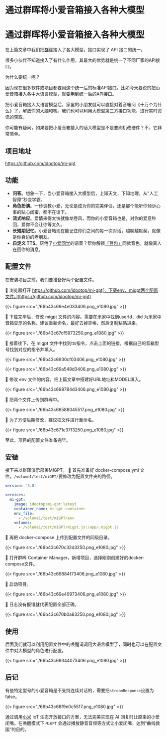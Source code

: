 # 通过群晖将小爱音箱接入各种大模型




# 通过群晖将小爱音箱接入各种大模型



在上篇文章中我们把[群晖](https://pinpai.smzdm.com/2315/)接入了各大模型，接口实现了 API 接口的统一。 

很多小伙伴不知道接入了有什么作用，其最大的优势就是统一了不同厂家的API接口。

为什么要统一呢？

因为现在很多软件或项目都要用这个统一后的标准API接口。比如今天要说的把[小爱](https://www.smzdm.com/ju/spx8kr0/)[音箱](https://www.smzdm.com/fenlei/yinxiang/)接入各中大语言模型，就要用到统一后的API接口。

把小爱音箱接入大语言模型后，家里的小朋友就可以直接对着音箱问《十万个为什么》了，解放你的大脑和嘴。我们也可以利用大模型第三方接口功能，进行实时资讯的获取。

你可能有疑问，如果要把小爱音箱接入的话大模型是不是要刷机改硬件？不，它非常简单。



## 项目地址

https://github.com/idootop/mi-gpt

## 功能

- **问答**。想象一下，当小爱音箱接入大模型后，上知天文，下知地理，从“人工智障”秒变学霸。
- **角色扮演**。一秒调教小爱，无论是成为你的完美伴侣，还是那个能听你倾诉心事的贴心闺蜜，都不在话下。
- **流式响应**。爱情来得太快就像龙卷风，而你的小爱音箱也是，对你的爱意秒回，爱你不会让你等太久。
- **长短期记忆**。小爱音箱现在能记住你们之间的每一次对话，越聊越默契，就像是你身边的老朋友。
- **自定义 TTS**。厌倦了[小爱同学](https://www.smzdm.com/ju/swm8xrv/)的语音？帮你解锁[「豆包」](https://www.doubao.com/)同款音色，就像真人在回你的消息。

## 配置文件

在安装项目之前，我们要准备好两个配置文件。

🔻 浏览器打开 https://github.com/idootop/mi-gpt[，下载env、migpt两个配置文件。](https://github.com/idootop/mi-gpt)

{{< figure src="./66b43c69e4e033406.png_e1080.jpg" >}}

🔻 下载完毕后，修改 migpt 文件的内容。需要在米家中找到userId，did 为米家中音箱显示的名称，建议重新命名，最好去掉空格，然后复制粘贴进来。

{{< figure src="./66b43c67cf5973250.png_e1080.jpg" >}}

🔻 接着往下，在 migpt 文件中找到tts指令，点击上面的链接，根据自己的音箱型号找到对应的指令并填入。

{{< figure src="./66b43c6930cf03406.png_e1080.jpg" >}}

{{< figure src="./66b43c69a548d3406.png_e1080.jpg" >}}

🔻 修改 env 文件的内容，把上篇文章中搭建好URL地址和MODEL填入。

{{< figure src="./66b43c698784d3406.png_e1080.jpg" >}}

🔻 把两个文件上传到群晖中。

{{< figure src="./66b43c68588045517.png_e1080.jpg" >}}

🔻 为了方便后期修改，建议把文件进行重命名。

{{< figure src="./66b43c671e37f3250.png_e1080.jpg" >}}

至此，项目的配置文件准备完毕。

## 安装

接下来以群晖演示部署MIGPT。 🔻 首先准备好 docker-compose.yml 文件。`/volume1/test/miGPT/`要修改为配置文件夹的路径。

```yaml
version: '3.8'

services:
  mi-gpt:
    image: idootop/mi-gpt:latest
    container_name: mi-gpt-container
    env_file:
      - /volume1/test/miGPT/env
    volumes:
      - /volume1/test/miGPT/migpt.js:/app/.migpt.js
```

 🔻 再把 docker-compose 上传到配置文件的同级目录。

{{< figure src="./66b43c670c32d3250.png_e1080.jpg" >}}

🔻 打开群晖 Container Manager，新增项目，选择刚刚创建好的docker-compose文件。

{{< figure src="./66b43c69884f73406.png_e1080.jpg" >}}

🔻 启动项目。

{{< figure src="./66b43c69e49973406.png_e1080.jpg" >}}

🔻 日志没有报错就代表配置全部正确。

{{< figure src="./66b43c670b0a83250.png_e1080.jpg" >}}

## 使用

后面我们就可以利用配置文件中的唤醒词调用大语言模型了，同时也可以在配置文件中对大模型的角色进行配置。

{{< figure src="./66b43c69344073406.png_e1080.jpg" >}}

## 后记

有些特定型号的小爱音箱是不支持连续对话的，需要把`streamResponse`设置为false。

{{< figure src="./66b43c68f9e0c5517.png_e1080.jpg" >}}



通过调用[小米](https://pinpai.smzdm.com/1933/) IoT 生态开放接口的方案，无法完美实现在 AI 回复时让原来的小爱闭嘴。在唤醒模式下 `MiGPT` 会通过播放静音音频等方式让小爱闭嘴，达到“曲线救国”的目的。


